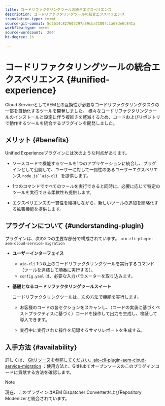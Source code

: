 ```yaml
---
title: コードリファクタリングツールの統合エクスペリエンス
description: コードリファクタリングツールの統合エクスペリエンス
translation-type: tm+mt
source-git-commit: 5d2b14c827603297a59cba7180fc1a68de0c841a
workflow-type: tm+mt
source-wordcount: '264'
ht-degree: 1%

---
```



# コードリファクタリングツールの統合エクスペリエンス {#unified-experience}

Cloud ServiceとしてAEMとの互換性が必要なコードリファクタリングタスクの一部を自動化するツールを開発しました。 様々なコードリファクタリングツールのインストールと設定に伴う複雑さを軽減するため、コードおよびリポジトリで動作するツールを統合するプラグインを開発しました。

## メリット {#benefits}

Unified Experienceプラグインには次のような利点があります。

* ソースコードで機能するツールを1つのアプリケーションに統合し、プラグインとして公開して、ユーザーに対して一貫性のあるユーザーエクスペリエンス `node.js``aio-cli ` を提供します。

* 1つのコマンドですべてのツールを実行できると同時に、必要に応じて特定のツールを実行できる柔軟性も提供します。

* エクスペリエンスの一貫性を維持しながら、新しいツールの追加を簡略化する拡張機能を提供します。

## プラグインについて {#understanding-plugin}

プラグインは、次の2つの主要な部分で構成されています。 `aio-cli-plugin-aem-cloud-service-migration`

* **ユーザーインターフェイス**

   * `aio-cli` 1つ以上のコードリファクタリングツールを実行するコマンド（ツールを連結して順番に実行する）。
   * `config.yaml` は、必要な入力パラメーターを取り込みます。

* **基礎となるコードリファクタリングツールスイート**

   コードリファクタリングツールは、次の方法で機能を実行します。

   * お客様のコードの各セクションをスキャンし、（コードの実装に基づくベストプラクティスに基づく）コードを操作して出力を生成し、検証して導入できます。

   * 実行中に実行された操作を記録するサマリレポートを生成する。

## 入手方法 {#availability}

詳しくは、 [Gitリソースを参照してください。aio-cli-plugin-aem-cloud-service-migration](https://github.com/adobe/aio-cli-plugin-aem-cloud-service-migration) ：使用方法と、GitHubでオープンソースのこのプラグインコードに貢献する方法を確認します。

>[!NOTE]
>現在、このプラグインはAEM Dispatcher ConverterおよびRepository Modenizerと統合されています。
